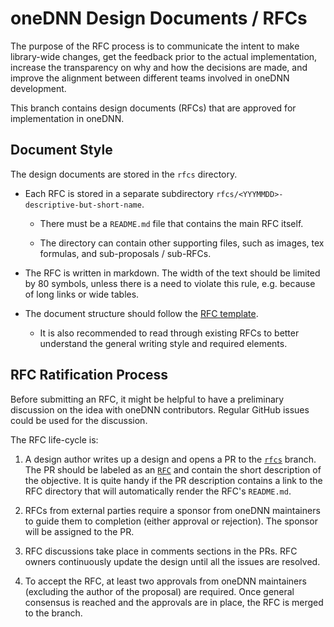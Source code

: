 # oneDNN Design Documents / RFCs

The purpose of the RFC process is to communicate the intent to make
library-wide changes, get the feedback prior to the actual implementation,
increase the transparency on why and how the decisions are made, and improve
the alignment between different teams involved in oneDNN development.

This branch contains design documents (RFCs) that are approved for
implementation in oneDNN.

## Document Style

The design documents are stored in the `rfcs` directory.

- Each RFC is stored in a separate subdirectory
  `rfcs/<YYYMMDD>-descriptive-but-short-name`.

  - There must be a `README.md` file that contains the main RFC itself.

  - The directory can contain other supporting files, such as images,
    tex formulas, and sub-proposals / sub-RFCs.

- The RFC is written in markdown. The width of the text should be limited by
  80 symbols, unless there is a need to violate this rule, e.g. because of
  long links or wide tables.

- The document structure should follow the [RFC template](rfcs/template.md).

  - It is also recommended to read through existing RFCs to better understand
    the general writing style and required elements.

## RFC Ratification Process

Before submitting an RFC, it might be helpful to have a preliminary discussion
on the idea with oneDNN contributors. Regular GitHub issues could be used for
the discussion.

The RFC life-cycle is:

1. A design author writes up a design and opens a PR to the
   [`rfcs`](https://github.com/oneapi-src/oneDNN/tree/rfcs) branch. The PR
   should be labeled as an
   [`RFC`](https://github.com/oneapi-src/oneDNN/labels/RFC) and contain the
   short description of the objective.
   It is quite handy if the PR description contains a link to the RFC
   directory that will automatically render the RFC's `README.md`.

2. RFCs from external parties require a sponsor from oneDNN maintainers to
   guide them to completion (either approval or rejection). The sponsor will be
   assigned to the PR.

3. RFC discussions take place in comments sections in the PRs. RFC owners
   continuously update the design until all the issues are resolved.

4. To accept the RFC, at least two approvals from oneDNN maintainers (excluding
   the author of the proposal) are required. Once general consensus is reached
   and the approvals are in place, the RFC is merged to the branch.
